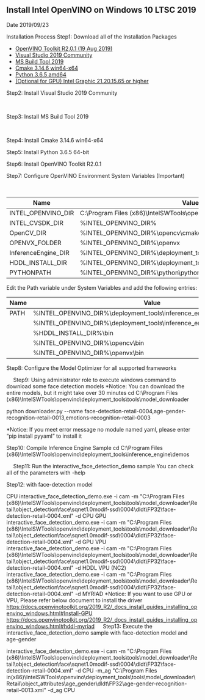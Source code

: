 ## Install Intel OpenVINO on Windows 10 LTSC 2019
Date	2019/09/23

Installation Process
Step1: Download all of the Installation Packages
- [OpenVINO Toolkit R2.0.1 (19 Aug 2019)](https://software.intel.com/en-us/openvino-toolkit/choose-download/free-download-windows)
- [Visual Studio 2019 Community](https://visualstudio.microsoft.com/thank-you-downloading-visual-studio/?sku=Community&rel=16)
- [MS Build Tool 2019](https://visualstudio.microsoft.com/thank-you-downloading-visual-studio/?sku=BuildTools&rel=16)
- [Cmake 3.14.6 win64-x64](https://www.python.org/ftp/python/3.6.5/python-3.6.5-amd64.exe)
- [Python 3.6.5 amd64](https://www.python.org/ftp/python/3.6.5/python-3.6.5-amd64.exe)
- [(Optional for GPU) Intel Graphic 21.20.15.65 or higher](https://downloadcenter.intel.com/product/80939/Graphics-Drivers?elq_cid=5783180)

Step2: Install Visual Studio 2019 Community
 
 
 
 
 
 
 
 
 
 
 
 

Step3: Install MS Build Tool 2019
 
 
 
 
 

Step4: Install Cmake 3.14.6 win64-x64
  
  
  

Step5: Install Python 3.6.5 64-bit
 
  

Step6: Install OpenVINO Toolkit R2.0.1
 
  
  

Step7: Configure OpenVINO Environment System Variables (Important)
 
   

Name |	Value
--- | --- 
INTEL_OPENVINO_DIR | C:\Program Files (x86)\IntelSWTools\openvino
INTEL_CVSDK_DIR | %INTEL_OPENVINO_DIR%	
OpenCV_DIR | %INTEL_OPENVINO_DIR%\opencv\cmake	
OPENVX_FOLDER | %INTEL_OPENVINO_DIR%\openvx
InferenceEngine_DIR | %INTEL_OPENVINO_DIR%\deployment_tools\inference_engine\share	
HDDL_INSTALL_DIR | %INTEL_OPENVINO_DIR%\deployment_tools\inference_engine\external\hddl	
PYTHONPATH | %INTEL_OPENVINO_DIR%\python\python3.6

Edit the Path variable under System Variables and add the following entries:

|Name|Value|
|---|---|
|PATH|%INTEL_OPENVINO_DIR%\deployment_tools\inference_engine\bin\intel64\Release  |
||%INTEL_OPENVINO_DIR%\deployment_tools\inference_engine\bin\intel64\Debug  |
||%HDDL_INSTALL_DIR%\bin 
||%INTEL_OPENVINO_DIR%\opencv\bin  |
||%INTEL_OPENVINO_DIR%\openvx\bin |

Step8: Configure the Model Optimizer for all supported frameworks
 
 
 
Step9: Using administrator role to execute windows command to download some face detection models
*Notice: You can download the entire models, but it might take over 30 minutes
cd C:\Program Files (x86)\IntelSWTools\openvino\deployment_tools\tools\model_downloader
 
python downloader.py --name face-detection-retail-0004,age-gender-recognition-retail-0013,emotions-recognition-retail-0003
 
*Notice: If you meet error message no module named yaml, please enter “pip install pyyaml” to install it

Step10: Compile Inference Engine Sample
cd C:\Program Files (x86)\IntelSWTools\openvino\deployment_tools\inference_engine\demos
 
 
 
Step11: Run the interactive_face_detection_demo sample
You can check all of the parameters with -help
 
Step12: with face-detection model
 
CPU	interactive_face_detection_demo.exe -i cam -m "C:\Program Files (x86)\IntelSWTools\openvino\deployment_tools\tools\model_downloader\Retail\object_detection\face\sqnet1.0modif-ssd\0004\dldt\FP32\face-detection-retail-0004.xml" -d CPU
GPU	interactive_face_detection_demo.exe -i cam -m "C:\Program Files (x86)\IntelSWTools\openvino\deployment_tools\tools\model_downloader\Retail\object_detection\face\sqnet1.0modif-ssd\0004\dldt\FP32\face-detection-retail-0004.xml" -d GPU
VPU	interactive_face_detection_demo.exe -i cam -m "C:\Program Files (x86)\IntelSWTools\openvino\deployment_tools\tools\model_downloader\Retail\object_detection\face\sqnet1.0modif-ssd\0004\dldt\FP32\face-detection-retail-0004.xml" -d HDDL
VPU
(NC2)	interactive_face_detection_demo.exe -i cam -m "C:\Program Files (x86)\IntelSWTools\openvino\deployment_tools\tools\model_downloader\Retail\object_detection\face\sqnet1.0modif-ssd\0004\dldt\FP32\face-detection-retail-0004.xml" -d MYRIAD
*Notice: If you want to use GPU or VPU, Please refer below document to install the driver
https://docs.openvinotoolkit.org/2019_R2/_docs_install_guides_installing_openvino_windows.html#Install-GPU
https://docs.openvinotoolkit.org/2019_R2/_docs_install_guides_installing_openvino_windows.html#hddl-myriad
 
Step13: Execute the interactive_face_detection_demo sample with face-detection model and age-gender
 
interactive_face_detection_demo.exe -i cam -m "C:\Program Files (x86)\IntelSWTools\openvino\deployment_tools\tools\model_downloader\Retail\object_detection\face\sqnet1.0modif-ssd\0004\dldt\FP32\face-detection-retail-0004.xml" -d CPU -m_ag "C:\Program Files in(x86)\IntelSWTools\openvino\deployment_tools\tools\model_downloader\Retail\object_attributes\age_gender\dldt\FP32\age-gender-recognition-retail-0013.xml" -d_ag CPU


